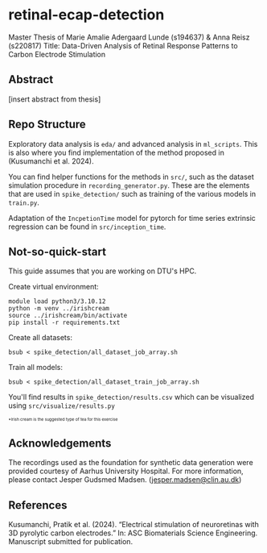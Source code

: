 # retinal-ecap-detection
Master Thesis of Marie Amalie Adergaard Lunde (s194637) & Anna Reisz (s220817)
Title: Data-Driven Analysis of Retinal Response Patterns to Carbon Electrode Stimulation

## Abstract
[insert abstract from thesis]

## Repo Structure
Exploratory data analysis is `eda/` and advanced analysis in `ml_scripts`. This is also where you find implementation of the method proposed in (Kusumanchi et al. 2024).

You can find helper functions for the methods in `src/`, such as the dataset simulation procedure in `recording_generator.py`. These are the elements that are used in `spike_detection/` such as training of the various models in `train.py`.

Adaptation of the `IncpetionTime` model for pytorch for time series extrinsic regression can be found in `src/inception_time`.


## Not-so-quick-start
This guide assumes that you are working on DTU's HPC.

Create virtual environment:

```
module load python3/3.10.12
python -m venv ../irishcream
source ../irishcream/bin/activate
pip install -r requirements.txt
```

Create all datasets:
```
bsub < spike_detection/all_dataset_job_array.sh
```
Train all models:
```
bsub < spike_detection/all_dataset_train_job_array.sh
```
You'll find results in `spike_detection/results.csv` which can be visualized using `src/visualize/results.py`

<span style="font-size: 8px;">*Irish cream is the suggested type of tea for this exercise</span>


## Acknowledgements
The recordings used as the foundation for synthetic data generation were provided courtesy of Aarhus University Hospital. For more information, please contact Jesper Gudsmed Madsen. (jesper.madsen@clin.au.dk)

## References
Kusumanchi, Pratik et al. (2024). “Electrical stimulation of neuroretinas with 3D pyrolytic carbon
electrodes.” In: ASC Biomaterials Science Engineering. Manuscript submitted for publication.